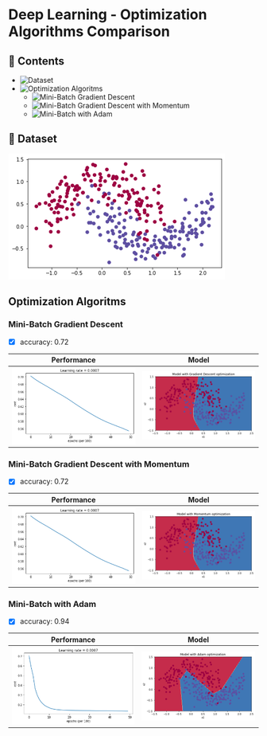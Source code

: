 # Deep Learning - Optimization Algorithms Comparison

## :scroll: Contents
- ![Dataset](#dataset)
- ![Optimization Algoritms](#optimization-algoritms)
  - ![Mini-Batch Gradient Descent](#mini-batch-gradient-descent)
  - ![Mini-Batch Gradient Descent with Momentum](#mini-batch-gradient-descent-with-momentum)
  - ![Mini-Batch with Adam](#mini-batch-with-adam)

## :dart: Dataset
![Dataset](/images/dataset.png)

## Optimization Algoritms

### Mini-Batch Gradient Descent

- [x] accuracy: 0.72

| Performance | Model |
| ----------- | ----- |
| ![performance](/images/mini-batch-gradient-descent-performance.png) | ![model](/images/mini-batch-gradient-descent-model.png) |

### Mini-Batch Gradient Descent with Momentum

- [x] accuracy: 0.72

| Performance | Model |
| ----------- | ----- |
| ![performance](/images/mini-batch-gradient-descent-momentum-performance.png) | ![model](/images/mini-batch-gradient-descent-momentum-model.png) |

### Mini-Batch with Adam

- [x] accuracy: 0.94

| Performance | Model |
| ----------- | ----- |
| ![performance](/images/mini-batch-adam-performance.png) | ![model](/images/mini-batch-adam-model.png) |
